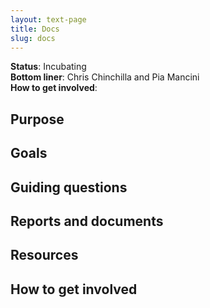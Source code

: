 ```yaml
---
layout: text-page
title: Docs
slug: docs
---
```


**Status**: Incubating<br />
**Bottom liner**: Chris Chinchilla and Pia Mancini<br />
**How to get involved**:  

## Purpose

## Goals

## Guiding questions

## Reports and documents

## Resources

## How to get involved
